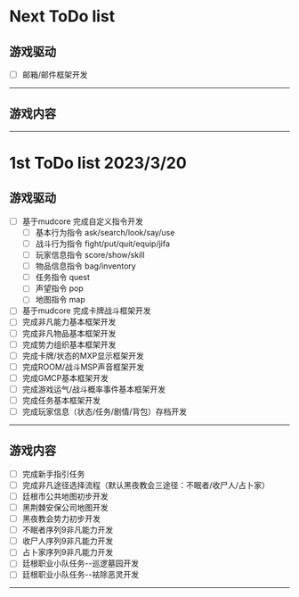 <!--
 * @Author: Donald duck tang5722917@163.com
 * @Date: 2023-03-20 14:29:18
 * @LastEditors: Donald duck tang5722917@163.com
 * @LastEditTime: 2023-04-06 13:36:16
 * @FilePath: \mysticism-mud\dev_log\ToDo_list.md
 * @Description:  游戏开发ToDo list
 *
 * Copyright (c) 2023 by git config user.email, All Rights Reserved.
-->
# Next ToDo list  
## 游戏驱动  
- [ ] 邮箱/邮件框架开发
***  
## 游戏内容  
  
***  
# 1st ToDo list 2023/3/20  
## 游戏驱动
- [ ] 基于mudcore 完成自定义指令开发
    - [ ] 基本行为指令  ask/search/look/say/use
    - [ ] 战斗行为指令  fight/put/quit/equip/jifa
    - [ ] 玩家信息指令  score/show/skill
    - [ ] 物品信息指令  bag/inventory
    - [ ] 任务指令      quest
    - [ ] 声望指令      pop
    - [ ] 地图指令      map
- [ ] 基于mudcore 完成卡牌战斗框架开发
- [ ] 完成非凡能力基本框架开发
- [ ] 完成非凡物品基本框架开发
- [ ] 完成势力组织基本框架开发
- [ ] 完成卡牌/状态的MXP显示框架开发
- [ ] 完成ROOM/战斗MSP声音框架开发
- [ ] 完成GMCP基本框架开发
- [ ] 完成游戏运气/战斗概率事件基本框架开发
- [ ] 完成任务基本框架开发
- [ ] 完成玩家信息（状态/任务/剧情/背包）存档开发

***
## 游戏内容
- [ ] 完成新手指引任务
- [ ] 完成非凡途径选择流程（默认黑夜教会三途径：不眠者/收尸人/占卜家）
- [ ] 廷根市公共地图初步开发
- [ ] 黑荆棘安保公司地图开发
- [ ] 黑夜教会势力初步开发
- [ ] 不眠者序列9非凡能力开发
- [ ] 收尸人序列9非凡能力开发
- [ ] 占卜家序列9非凡能力开发
- [ ] 廷根职业小队任务--巡逻墓园开发
- [ ] 廷根职业小队任务--袪除恶灵开发
***
